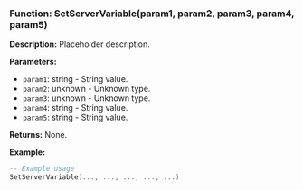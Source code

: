 ### Function: SetServerVariable(param1, param2, param3, param4, param5)

**Description:**
Placeholder description.

**Parameters:**
- `param1`: string - String value.
- `param2`: unknown - Unknown type.
- `param3`: unknown - Unknown type.
- `param4`: string - String value.
- `param5`: string - String value.

**Returns:** None.

**Example:**

```lua
-- Example usage
SetServerVariable(..., ..., ..., ..., ...)
```
